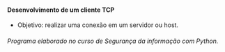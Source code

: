 #### Desenvolvimento de um cliente TCP
- Objetivo: realizar uma conexão em um servidor ou host.

###### Programa elaborado no curso de Segurança da informação com Python.